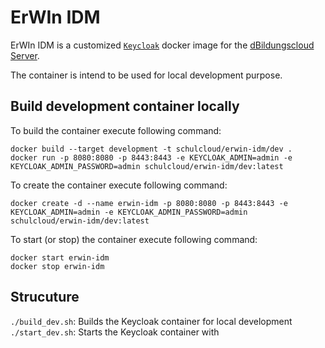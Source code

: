 # ErWIn IDM

ErWIn IDM is a customized [`Keycloak`](https://github.com/keycloak/keycloak) docker image for the [dBildungscloud Server](https://github.com/hpi-schul-cloud/schulcloud-server).

The container is intend to be used for local development purpose.

## Build development container locally
To build the container execute following command:

```
docker build --target development -t schulcloud/erwin-idm/dev .
docker run -p 8080:8080 -p 8443:8443 -e KEYCLOAK_ADMIN=admin -e KEYCLOAK_ADMIN_PASSWORD=admin schulcloud/erwin-idm/dev:latest
```


To create the container execute following command:
```
docker create -d --name erwin-idm -p 8080:8080 -p 8443:8443 -e KEYCLOAK_ADMIN=admin -e KEYCLOAK_ADMIN_PASSWORD=admin schulcloud/erwin-idm/dev:latest
```

To start (or stop) the container execute following command:

```
docker start erwin-idm
docker stop erwin-idm
```

## Strucuture

`./build_dev.sh`: Builds the Keycloak container for local development
`./start_dev.sh`: Starts the Keycloak container with


